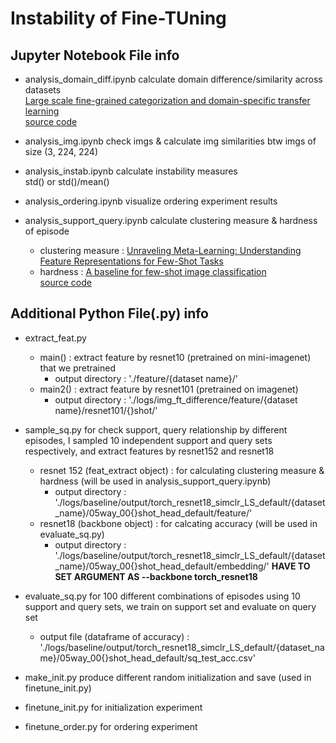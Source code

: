 # Instability of Fine-TUning 


## Jupyter Notebook File info 


- analysis_domain_diff.ipynb
calculate domain difference/similarity across datasets <br>
[Large scale fine-grained categorization and domain-specific transfer learning](https://arxiv.org/pdf/1806.06193.pdf) <br>
[source code](https://github.com/richardaecn/cvpr18-inaturalist-transfer/blob/master/DomainSimilarityDemo.ipynb)
- analysis_img.ipynb
check imgs & calculate img similarities btw imgs of size (3, 224, 224)

- analysis_instab.ipynb
calculate instability measures <br>
std() or std()/mean()

- analysis_ordering.ipynb
visualize ordering experiment results

- analysis_support_query.ipynb
    calculate clustering measure & hardness of episode
    - clustering measure : [Unraveling Meta-Learning: Understanding Feature
    Representations for Few-Shot Tasks](http://proceedings.mlr.press/v119/goldblum20a/goldblum20a.pdf)
    - hardness : [A baseline for few-shot image classification](https://arxiv.org/pdf/1909.02729.pdf)<br>
        [source code](https://github.com/kimyuji/few-shot-baseline/blob/bfd77ddc65fe4e5e70789fd5751f7337e18c4cd6/utils.py#L197)
        
## Additional Python File(.py) info
- extract_feat.py
  - main() : extract feature by resnet10 (pretrained on mini-imagenet) that we pretrained 
      - output directory : './feature/{dataset name}/'
  - main2() : extract feature by resnet101 (pretrained on imagenet)
      - output directory : './logs/img_ft_difference/feature/{dataset name}/resnet101/{}shot/'
  
- sample_sq.py
    for check support, query relationship by different episodes, I sampled 10 independent support and query sets respectively, and extract features by resnet152 and resnet18
    - resnet 152 (feat_extract object) : for calculating clustering measure & hardness (will be used in analysis_support_query.ipynb)
        - output directory : './logs/baseline/output/torch_resnet18_simclr_LS_default/{dataset_name}/05way_00{}shot_head_default/feature/'
    - resnet18 (backbone object) : for calcating accuracy (will be used in evaluate_sq.py)
        - output directory : './logs/baseline/output/torch_resnet18_simclr_LS_default/{dataset_name}/05way_00{}shot_head_default/embedding/'
    **HAVE TO SET ARGUMENT AS --backbone torch_resnet18**

- evaluate_sq.py
    for 100 different combinations of episodes using 10 support and query sets, we train on support set and evaluate on query set
    - output file (dataframe of accuracy) : './logs/baseline/output/torch_resnet18_simclr_LS_default/{dataset_name}/05way_00{}shot_head_default/sq_test_acc.csv'


- make_init.py
produce different random initialization and save (used in finetune_init.py) 
- finetune_init.py
for initialization experiment
- finetune_order.py
for ordering experiment
